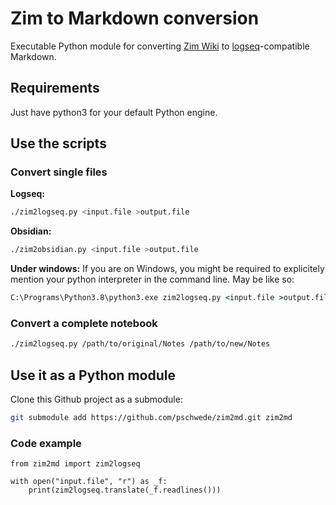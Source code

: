 # Zim to Markdown conversion

Executable Python module for converting [Zim Wiki](https://zim-wiki.org) to [logseq](https://github.com/logseq/logseq)-compatible Markdown.


## Requirements

Just have python3 for your default Python engine.


## Use the scripts

### Convert single files

**Logseq:**
```bash
./zim2logseq.py <input.file >output.file
```

**Obsidian:**
```bash
./zim2obsidian.py <input.file >output.file
```

**Under windows:**
If you are on Windows, you might be required to explicitely mention your python interpreter in the command line. May be like so:
```cmd
C:\Programs\Python3.8\python3.exe zim2logseq.py <input.file >output.file
```


### Convert a complete notebook

```bash
./zim2logseq.py /path/to/original/Notes /path/to/new/Notes
```


## Use it as a Python module

Clone this Github project as a submodule:
```bash
git submodule add https://github.com/pschwede/zim2md.git zim2md
```

### Code example

```python3
from zim2md import zim2logseq

with open("input.file", "r") as _f:
	print(zim2logseq.translate(_f.readlines()))
```
